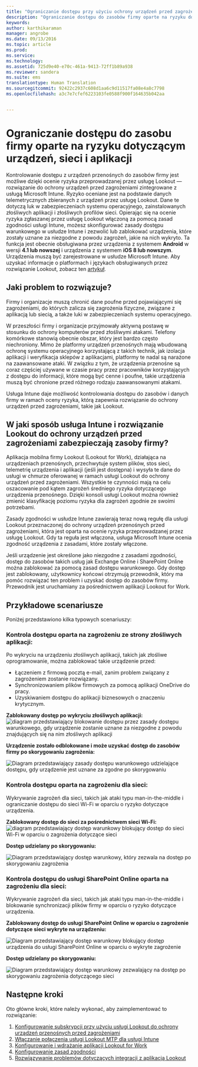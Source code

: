 ```yaml
---
title: "Ograniczanie dostępu przy użyciu ochrony urządzeń przed zagrożeniami | Microsoft Intune"
description: "Ograniczanie dostępu do zasobów firmy oparte na ryzyku dotyczącym urządzeń, sieci i aplikacji."
keywords: 
author: karthikaraman
manager: angrobe
ms.date: 09/13/2016
ms.topic: article
ms.prod: 
ms.service: 
ms.technology: 
ms.assetid: 725d9e40-e70c-461a-9413-72ff1b89a938
ms.reviewer: sandera
ms.suite: ems
translationtype: Human Translation
ms.sourcegitcommit: 92422c2937c608d1aa6c9d11517fa08e4a8c7798
ms.openlocfilehash: a3c7e7cfef6223103fe0588f900f164635b042aa


---
```


# Ograniczanie dostępu do zasobu firmy oparte na ryzyku dotyczącym urządzeń, sieci i aplikacji
Kontrolowanie dostępu z urządzeń przenośnych do zasobów firmy jest możliwe dzięki ocenie ryzyka przeprowadzanej przez usługę Lookout — rozwiązanie do ochrony urządzeń przed zagrożeniami zintegrowane z usługą Microsoft Intune. Ryzyko oceniane jest na podstawie danych telemetrycznych zbieranych z urządzeń przez usługę Lookout. Dane te dotyczą luk w zabezpieczeniach systemu operacyjnego, zainstalowanych złośliwych aplikacji i złośliwych profilów sieci. Opierając się na ocenie ryzyka zgłaszanej przez usługę Lookout włączoną za pomocą zasad zgodności usługi Intune, możesz skonfigurować zasady dostępu warunkowego w usłudze Intune i zezwolić lub zablokować urządzenia, które zostały uznane za niezgodne z powodu zagrożeń, jakie na nich wykryto.  Ta funkcja jest obecnie obsługiwana przez urządzenia z systemem **Android** w wersji **4.1 lub nowszej** i urządzenia z systemem **iOS 8 lub nowszym**. Urządzenia muszą być zarejestrowane w usłudze Microsoft Intune.  Aby uzyskać informacje o platformach i językach obsługiwanych przez rozwiązanie Lookout, zobacz ten [artykuł](https://personal.support.lookout.com/hc/en-us/articles/114094140253).
## Jaki problem to rozwiązuje?
Firmy i organizacje muszą chronić dane poufne przed pojawiającymi się zagrożeniami, do których zalicza się zagrożenia fizyczne, związane z aplikacją lub siecią, a także luki w zabezpieczeniach systemu operacyjnego.

W przeszłości firmy i organizacje przyjmowały aktywną postawę w stosunku do ochrony komputerów przed złośliwymi atakami. Telefony komórkowe stanowią obecnie obszar, który jest bardzo często niechroniony. Mimo że platformy urządzeń przenośnych mają wbudowaną ochronę systemu operacyjnego korzystającą z takich technik, jak izolacja aplikacji i weryfikacja sklepów z aplikacjami, platformy te nadal są narażone na zaawansowane ataki. W związku z tym, że urządzenia przenośne są coraz częściej używane w czasie pracy przez pracowników korzystających z dostępu do informacji, które mogą być cenne i poufne, takie urządzenia muszą być chronione przed różnego rodzaju zaawansowanymi atakami.

Usługa Intune daje możliwość kontrolowania dostępu do zasobów i danych firmy w ramach oceny ryzyka, którą zapewnia rozwiązanie do ochrony urządzeń przed zagrożeniami, takie jak Lookout.

## W jaki sposób usługa Intune i rozwiązanie Lookout do ochrony urządzeń przed zagrożeniami zabezpieczają zasoby firmy?
Aplikacja mobilna firmy Lookout (Lookout for Work), działająca na urządzeniach przenośnych, przechwytuje system plików, stos sieci, telemetrię urządzenia i aplikacji (jeśli jest dostępna) i wysyła te dane do usługi w chmurze oferowanej w ramach usługi Lookout do ochrony urządzeń przed zagrożeniami. Wszystkie te czynności mają na celu oszacowanie pod kątem zagrożeń średniego ryzyka dotyczącego urządzenia przenośnego. Dzięki konsoli usługi Lookout można również zmienić klasyfikację poziomu ryzyka dla zagrożeń zgodnie ze swoimi potrzebami.  

Zasady zgodności w usłudze Intune zawierają teraz nową regułę dla usługi Lookout przeznaczonej do ochrony urządzeń przenośnych przed zagrożeniami, która jest oparta na ocenie ryzyka przeprowadzanej przez usługę Lookout. Gdy ta reguła jest włączona, usługa Microsoft Intune ocenia zgodność urządzenia z zasadami, które zostały włączone.

Jeśli urządzenie jest określone jako niezgodne z zasadami zgodności, dostęp do zasobów takich usług jak Exchange Online i SharePoint Online można zablokować za pomocą zasad dostępu warunkowego. Gdy dostęp jest zablokowany, użytkownicy końcowi otrzymują przewodnik, który ma pomóc rozwiązać ten problem i uzyskać dostęp do zasobów firmy. Przewodnik jest uruchamiany za pośrednictwem aplikacji Lookout for Work.

## Przykładowe scenariusze
Poniżej przedstawiono kilka typowych scenariuszy:
### Kontrola dostępu oparta na zagrożeniu ze strony złośliwych aplikacji:
Po wykryciu na urządzeniu złośliwych aplikacji, takich jak złośliwe oprogramowanie, można zablokować takie urządzenie przed:
* Łączeniem z firmową pocztą e-mail, zanim problem związany z zagrożeniem zostanie rozwiązany.
* Synchronizowaniem plików firmowych za pomocą aplikacji OneDrive do pracy.
* Uzyskiwaniem dostępu do aplikacji biznesowych o znaczeniu krytycznym.

**Zablokowany dostęp po wykryciu złośliwych aplikacji:**
![diagram przedstawiający blokowanie dostępu przez zasady dostępu warunkowego, gdy urządzenie zostanie uznane za niezgodne z powodu znajdujących się na nim złośliwych aplikacji](../media/mtp/malicious-apps-blocked.png)

**Urządzenie zostało odblokowane i może uzyskać dostęp do zasobów firmy po skorygowaniu zagrożenia:**

![Diagram przedstawiający zasady dostępu warunkowego udzielające dostępu, gdy urządzenie jest uznane za zgodne po skorygowaniu](../media/mtp/malicious-apps-unblocked.png)
### Kontrola dostępu oparta na zagrożeniu dla sieci:
Wykrywanie zagrożeń dla sieci, takich jak ataki typu man-in-the-middle i ograniczanie dostępu do sieci Wi-Fi w oparciu o ryzyko dotyczące urządzenia.

**Zablokowany dostęp do sieci za pośrednictwem sieci Wi-Fi:**
![diagram przedstawiający dostęp warunkowy blokujący dostęp do sieci Wi-Fi w oparciu o zagrożenia dotyczące sieci](../media/mtp/network-wifi-blocked.png)

**Dostęp udzielany po skorygowaniu:**

![Diagram przedstawiający dostęp warunkowy, który zezwala na dostęp po skorygowaniu zagrożenia](../media/mtp/network-wifi-unblocked.png)
### Kontrola dostępu do usługi SharePoint Online oparta na zagrożeniu dla sieci:

Wykrywanie zagrożeń dla sieci, takich jak ataki typu man-in-the-middle i blokowanie synchronizacji plików firmy w oparciu o ryzyko dotyczące urządzenia.

**Zablokowany dostęp do usługi SharePoint Online w oparciu o zagrożenie dotyczące sieci wykryte na urządzeniu:**

![Diagram przedstawiający dostęp warunkowy blokujący dostęp urządzenia do usługi SharePoint Online w oparciu o wykryte zagrożenie](../media/mtp/network-spo-blocked.png)


**Dostęp udzielany po skorygowaniu:**

![Diagram przedstawiający dostęp warunkowy zezwalający na dostęp po skorygowaniu zagrożenia dotyczącego sieci](../media/mtp/network-spo-unblocked.png)

## Następne kroki
Oto główne kroki, które należy wykonać, aby zaimplementować to rozwiązanie:
1.  [Konfigurowanie subskrypcji przy użyciu usługi Lookout do ochrony urządzeń przenośnych przed zagrożeniami](set-up-your-subscription-with-lookout-mtp.md)
2.  [Włączanie połączenia usługi Lookout MTP dla usługi Intune](enable-lookout-mtp-connection-in-intune.md)
3.  [Konfigurowanie i wdrażanie aplikacji Lookout for Work](configure-and-deploy-lookout-for-work-apps.md)
4.  [Konfigurowanie zasad zgodności](enable-device-threat-protection-rule-in-compliance-policy.md)
5.  [Rozwiązywanie problemów dotyczących integracji z aplikacją Lookout](http://docs.microsoft.com/en-us/intune/troubleshoot/troubleshooting-lookout-integration)



<!--HONumber=Oct16_HO2-->


